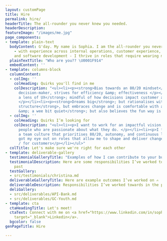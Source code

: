 ```yaml
---
layout: customPage
title: Hire
permalink: hire/
headerTitle: The all-rounder you never knew you needed.
headerDescription: 
featureImage: "/images/me.jpg"
page_components:
- template: plain-text
  bodyContent: G'day. My name is Sophia. I am the all-rounder you never knew you needed
    - with experience across internal operations, customer experience, business strategy,
    and software development - I thrive in roles that require wearing multiple hats.
  plainTextTitle: "Who are you?? \U0001F914"
  embedContent: ''
- template: columns-block
  columnContent:
  - colImg: ''
    colHeading: Quirks you'll find in me
    colDescription: "<ul><li><p><strong>Bias towards an 80/20 mindset</strong>; pragmatic
      decision-maker, strives for efficiency &amp; effectiveness </p></li><li><p><strong>Wears
      a lens of UX</strong>; mindful of how decisions impact customer and team experience
      </p></li><li><p><strong>Dreams big</strong>; but rationalises with data </p></li><li><p><strong>Prefers
      structure</strong>, but embraces change and is comfortable with ambiguity </p></li><li><p><strong>Introspective
      &amp; a wee bit quiet</strong>; but also believes the fun way is the best way</p></li></ul>"
  - colImg: ''
    colHeading: Quirks I’m looking for
    colDescription: "<ul><li><p>I want to work for an impactful vision; </p></li><li><p>with
      people who are passionate about what they do. </p></li><li><p>I flourish in
      a team culture that prioritises 80/20, autonomy, and continuous learning. </p></li><li><p>I’ve
      got my eye out on roles that allow me to shape and deliver change in the org
      / for customers</p></li></ul>"
  colTitle: Let's make sure we're right for each other
- template: deliverable-gallery
  testimonialGalleryTitle: "Examples of how I can contribute to your business \U0001F4AA"
  testimonialDescription: Here are some responsibilities I’ve worked towards in the
    past
  testGallery:
  - src/testimonials/christina.md
  deliverableGalleryTitle: Here are example outcomes I’ve worked on ✍️
  deliverableDescription: Responsibilities I’ve worked towards in the past
  deliGallery:
  - src/deliverables/API-Bank.md
  - src/deliverables/GC-Youth.md
- template: cta
  ctaHeadingTitle: Let's meet!
  ctaText: Connect with me on <a href="https://www.linkedin.com/in/sophee/" title=""
    target="_blank">Linkedin</a>.
  bgcolor: false
genPageTitle: Hire

---
```

